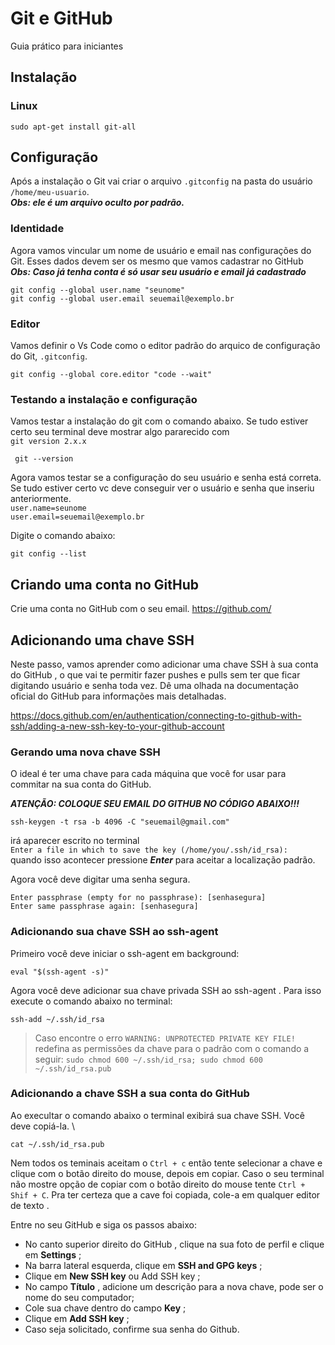 # Git e GitHub

Guia prático para iniciantes

## Instalação

### Linux

```
sudo apt-get install git-all
```
## Configuração

Após a instalação o Git vai criar o arquivo `.gitconfig` na pasta do usuário `/home/meu-usuario`.\
_**Obs: ele é um arquivo oculto por padrão.**_

### Identidade

Agora vamos vincular um nome de usuário e email nas configurações do Git. Esses dados devem ser os mesmo que vamos cadastrar no GitHub\
_**Obs: Caso já tenha conta é só usar seu usuário e email já cadastrado**_

```
git config --global user.name "seunome"
git config --global user.email seuemail@exemplo.br
```

### Editor

Vamos definir o Vs Code como o editor padrão do arquico de configuração do Git, `.gitconfig`.

```
git config --global core.editor "code --wait"
```

### Testando a instalação e configuração

Vamos testar a instalação do git com o comando abaixo. Se tudo estiver certo seu terminal deve mostrar algo pararecido com\
`git version 2.x.x`

```
 git --version
```

Agora vamos testar se a configuração do seu usuário e senha está correta. Se tudo estiver certo vc deve conseguir ver o usuário e senha que inseriu anteriormente.\
`user.name=seunome`\
`user.email=seuemail@exemplo.br`

Digite o comando abaixo:
```
git config --list
```

## Criando uma conta no GitHub
Crie uma conta no GitHub com o seu email. https://github.com/

## Adicionando uma chave SSH

Neste passo, vamos aprender como adicionar uma chave SSH à sua conta do GitHub , o que vai te permitir fazer pushes e pulls sem ter que ficar digitando usuário e senha toda vez.
Dê uma olhada na documentação oficial do GitHub para informações mais detalhadas.

https://docs.github.com/en/authentication/connecting-to-github-with-ssh/adding-a-new-ssh-key-to-your-github-account

### Gerando uma nova chave SSH

O ideal é ter uma chave para cada máquina que você for usar para commitar na sua conta do GitHub.

_**ATENÇÃO: COLOQUE SEU EMAIL DO GITHUB NO CÓDIGO ABAIXO!!!**_

```
ssh-keygen -t rsa -b 4096 -C "seuemail@gmail.com"
```

irá aparecer escrito no terminal\
`Enter a file in which to save the key (/home/you/.ssh/id_rsa):` \
quando isso acontecer pressione _**Enter**_ para aceitar a localização padrão.

Agora você deve digitar uma senha segura.

```
Enter passphrase (empty for no passphrase): [senhasegura]
Enter same passphrase again: [senhasegura]
```

### Adicionando sua chave SSH ao ssh-agent

Primeiro você deve iniciar o ssh-agent em background:

```
eval "$(ssh-agent -s)"
```
Agora você deve adicionar sua chave privada SSH ao ssh-agent . Para isso execute o comando abaixo no terminal:

```
ssh-add ~/.ssh/id_rsa
```

> Caso encontre o erro `WARNING: UNPROTECTED PRIVATE KEY FILE!` redefina as permissões da chave para o padrão com o comando a seguir: `sudo chmod 600 ~/.ssh/id_rsa; sudo chmod 600 ~/.ssh/id_rsa.pub`

### Adicionando a chave SSH a sua conta do GitHub

Ao execultar o comando abaixo o terminal exibirá sua chave SSH. Você deve copiá-la. \

```
cat ~/.ssh/id_rsa.pub
```
Nem todos os teminais aceitam o `Ctrl + c` então tente selecionar a chave e clique com o botão direito do mouse, depois em copiar. Caso o seu terminal não mostre  opção de copiar com o botão direito do mouse tente `Ctrl + Shif + C`. Pra ter certeza que a cave foi copiada, cole-a em qualquer editor de texto .

Entre no seu GitHub e siga os passos abaixo:
- No canto superior direito do GitHub , clique na sua foto de perfil e clique em **Settings** ;
- Na barra lateral esquerda, clique em **SSH and GPG keys** ;
- Clique em **New SSH key** ou Add SSH key ;
- No campo **Título** , adicione um descrição para a nova chave, pode ser o nome do seu computador;
- Cole sua chave dentro do campo **Key** ;
- Clique em **Add SSH key** ;
- Caso seja solicitado, confirme sua senha do Github.
